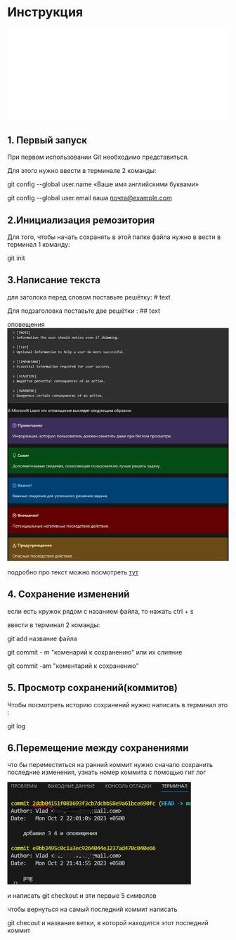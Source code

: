# Инструкция
![logo](Git-Logo-White.png)
## 1. Первый запуск
При первом использовании Git необходимо представиться.

Для этого нужно ввести в терминале 2 команды:

git config --global user.name «Ваше имя английскими буквами»

git config --global user.email ваша почта@example.com


## 2.Инициализация ремозитория
Для того, чтобы начать сохранять в этой папке файла нужно в вести в терминал 1 команду:

git init


## 3.Написание текста
для заголока перед словом поставьте решётку:  # text

Для подзаголовка поставьте две решётки : ## text

оповещения
![оповещения](Снимок.PNG)

подробно про текст можно посмотреть [тут](https://learn.microsoft.com/ru-ru/contribute/content/markdown-reference)


## 4. Сохранение изменений
если есть кружок рядом с назанием файла, то нажать ctrl + s

ввести в терминал 2 команды:

git add название файла

git commit - m "коменарий к сохранению" или их слияние

git commit -am "коментарий к сохранению"

## 5. Просмотр сохранений(коммитов)
 Чтобы посмотреть историю сохранений нужно написать в терминал это :

 git log

## 6.Перемещение между сохранениями 
что бы переместиться на ранний коммит нужно сначало сохранить последние изменения, узнать номер коммита с помощью гит лог

![sd](Снимок1.PNG)

и написать
git checkout и эти первые 5 символов

чтобы вернуться на самый последний коммит написать

 git checout и название ветки, в которой находится этот последний коммит
